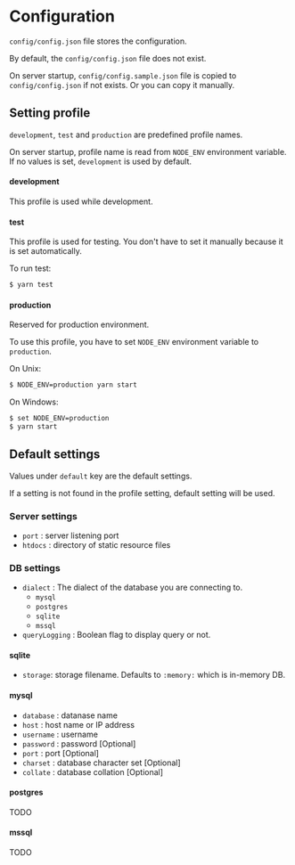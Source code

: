 # Configuration

`config/config.json` file stores the configuration.

By default, the `config/config.json` file does not exist.

On server startup, `config/config.sample.json` file is copied to `config/config.json` if not exists.
Or you can copy it manually.

## Setting profile
`development`, `test` and `production` are predefined profile names.

On server startup, profile name is read from `NODE_ENV` environment variable. If no values is set, `development` is used by default.

#### development
This profile is used while development.

#### test
This profile is used for testing. You don't have to set it manually because it is set automatically.

To run test:

```bash
$ yarn test
```

#### production
Reserved for production environment.

To use this profile, you have to set `NODE_ENV` environment variable to `production`.

On Unix:
```bash
$ NODE_ENV=production yarn start
```

On Windows:
```bash
$ set NODE_ENV=production
$ yarn start
```

## Default settings
Values under `default` key are the default settings.

If a setting is not found in the profile setting, default setting will be used.

### Server settings
* `port` : server listening port
* `htdocs` : directory of static resource files

### DB settings
* `dialect` : The dialect of the database you are connecting to.
    * `mysql`
    * `postgres`
    * `sqlite`
    * `mssql`
* `queryLogging` : Boolean flag to display query or not.

#### sqlite
* `storage`: storage filename. Defaults to `:memory:` which is in-memory DB.

#### mysql
* `database` : datanase name
* `host` : host name or IP address
* `username` : username
* `password` : password [Optional]
* `port` : port [Optional]
* `charset` : database character set [Optional]
* `collate` : database collation [Optional]

#### postgres
TODO

#### mssql
TODO
